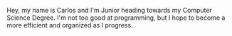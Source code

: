 Hey, my name is Carlos and I'm Junior heading towards my Computer Science Degree.
I'm not too good at programming, but I hope to become a more efficient and organized as I progress.

<!---
controlcalos/controlcalos is a ✨ special ✨ repository because its `README.md` (this file) appears on your GitHub profile.
You can click the Preview link to take a look at your changes.
--->
